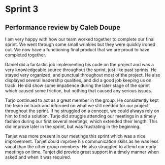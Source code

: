 # Sprint 3

## Performance review by Caleb Doupe
I am very happy with how our team worked together to complete our final sprint. We went through some small wrinkles but they 
were quickly ironed out. We now have a functioning final product that we are proud to have completed together.

Daniel did a fantastic job implementing his code on the project and was a very knowledgeable source throughout the sprint, just like past sprints. 
He stayed very organized, and punctual throughout most of the project. He also displayed several leadership qualities, and did a good job keeping 
us on track. He did show some impatience during the later stage of the sprint which caused some friction, but nothing that caused any serious issues. 

Turjo continued to act as a great member in the group. He consistently kept the team on track and informed on what we still needed for our
project throughout the sprint. If he struggled on a concept, we could always rely on him to find a solution. Turjo did struggle attending our
meetings in a timely fashion during our first several meetings, which extended their length. This did improve later in the sprint, but was frustrating
in the beginning.

Tanjet was more present in our meetings this sprint which was a nice improvement. Tanjet could improve his communication skills as he 
was less vocal than the other group members. He also struggled to attend our early meetings on time. Tanjet did provide great support in a 
timely manner when asked and when it was required. 